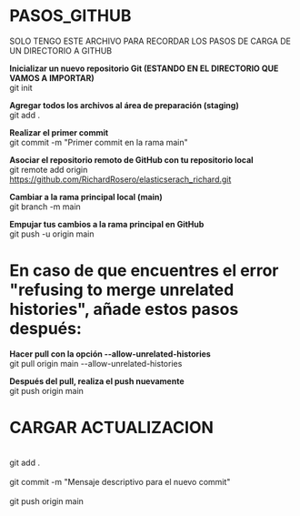 # PASOS_GITHUB<br>
SOLO TENGO ESTE ARCHIVO PARA RECORDAR LOS PASOS DE CARGA DE UN DIRECTORIO A GITHUB<br>


**Inicializar un nuevo repositorio Git (ESTANDO EN EL DIRECTORIO QUE VAMOS A IMPORTAR)**<br>
git init<br>

**Agregar todos los archivos al área de preparación (staging)**<br>
git add .<br>

**Realizar el primer commit**<br>
git commit -m "Primer commit en la rama main"<br>

**Asociar el repositorio remoto de GitHub con tu repositorio local**<br>
git remote add origin https://github.com/RichardRosero/elasticserach_richard.git<br>

**Cambiar a la rama principal local (main)**<br>
git branch -m main<br>

**Empujar tus cambios a la rama principal en GitHub**<br>
git push -u origin main<br>


# En caso de que encuentres el error "refusing to merge unrelated histories", añade estos pasos después:<br>
**Hacer pull con la opción --allow-unrelated-histories**<br>
git pull origin main --allow-unrelated-histories<br>

**Después del pull, realiza el push nuevamente**<br>
git push origin main<br>

# **CARGAR ACTUALIZACION**<br>
<br>git add .<br>
<br>git commit -m "Mensaje descriptivo para el nuevo commit"<br>
<br>git push origin main<br>


